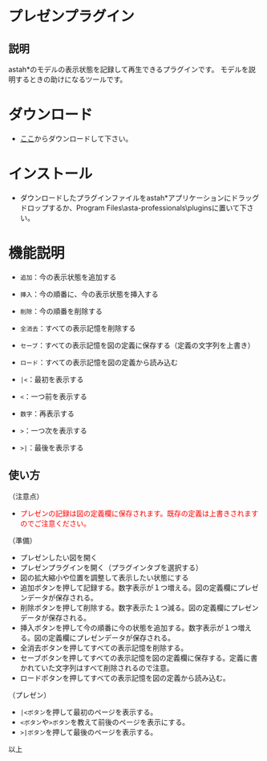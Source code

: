 # プレゼンプラグイン

## 説明
astah*のモデルの表示状態を記録して再生できるプラグインです。
モデルを説明するときの助けになるツールです。

# ダウンロード
- [ここ](https://github.com/snytng/presen/raw/master/target/presen-0.1.2.jar)からダウンロードして下さい。

# インストール
- ダウンロードしたプラグインファイルをastah*アプリケーションにドラッグドロップするか、Program Files\asta-professionals\pluginsに置いて下さい。

# 機能説明
- `追加`：今の表示状態を追加する
- `挿入`：今の順番に、今の表示状態を挿入する
- `削除`：今の順番を削除する
- `全消去`：すべての表示記憶を削除する

- `セーブ`：すべての表示記憶を図の定義に保存する（定義の文字列を上書き）
- `ロード`：すべての表示記憶を図の定義から読み込む

- `|<`：最初を表示する
- `<`：一つ前を表示する
- `数字`：再表示する
- `>`：一つ次を表示する
- `>|`：最後を表示する


## 使い方
（注意点）
- <font color="red">プレゼンの記録は図の定義欄に保存されます。既存の定義は上書きされますのでご注意ください。</font>

（準備）
- プレゼンしたい図を開く
- プレゼンプラグインを開く（プラグインタブを選択する）
- 図の拡大縮小や位置を調整して表示したい状態にする
- 追加ボタンを押して記録する。数字表示が１つ増える。図の定義欄にプレゼンデータが保存される。
- 削除ボタンを押して削除する。数字表示た１つ減る。図の定義欄にプレゼンデータが保存される。
- 挿入ボタンを押して今の順番に今の状態を追加する。数字表示が１つ増える。図の定義欄にプレゼンデータが保存される。
- 全消去ボタンを押してすべての表示記憶を削除する。
- セーブボタンを押してすべての表示記憶を図の定義欄に保存する。定義に書かれていた文字列はすべて削除されるので注意。
- ロードボタンを押してすべての表示記憶を図の定義から読み込む。

（プレゼン）
- `|<ボタン`を押して最初のページを表示する。
- `<ボタン`や`>ボタン`を教えて前後のページを表示にする。
- `>|ボタン`を押して最後のページを表示する。

以上
